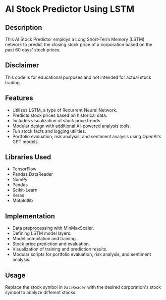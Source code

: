# AI Stock Predictor Using LSTM

## Description
This AI Stock Predictor employs a Long Short-Term Memory (LSTM) network to predict the closing stock price of a corporation based on the past 60 days' stock prices. 

## Disclaimer
This code is for educational purposes and not intended for actual stock trading.

## Features
- Utilizes LSTM, a type of Recurrent Neural Network.
- Predicts stock prices based on historical data.
- Includes visualization of stock price trends.
- Modular design with additional AI-powered analysis tools.
- Fun stock facts and logging utilities.
- Portfolio evaluation, risk analysis, and sentiment analysis using OpenAI's GPT models.


## Libraries Used
- TensorFlow
- Pandas DataReader
- NumPy
- Pandas
- Scikit-Learn
- Keras
- Matplotlib

## Implementation
- Data preprocessing with MinMaxScaler.
- Defining LSTM model layers.
- Model compilation and training.
- Stock price prediction and evaluation.
- Visualization of training and prediction results.
- Modular scripts for portfolio evaluation, risk analysis, and sentiment analysis.

## Usage
Replace the stock symbol in `DataReader` with the desired corporation's stock symbol to analyze different stocks.

